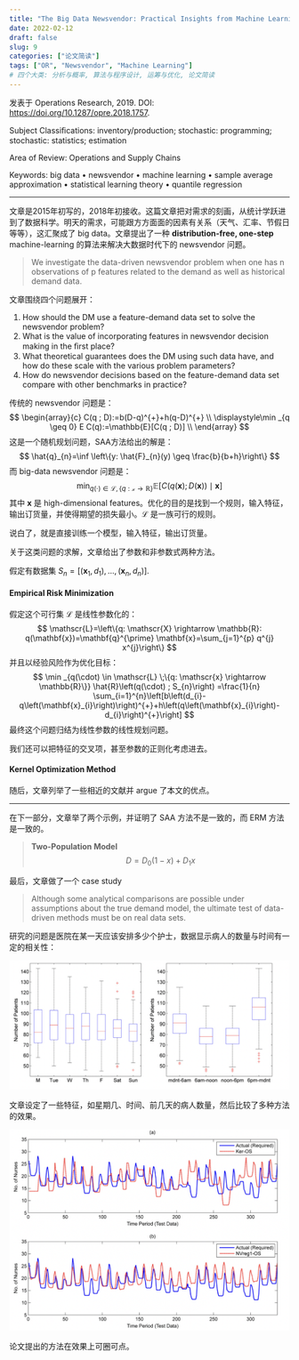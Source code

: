 ```yaml
---
title: "The Big Data Newsvendor: Practical Insights from Machine Learning"
date: 2022-02-12
draft: false
slug: 9
categories: ["论文简读"]
tags: ["OR", "Newsvendor", "Machine Learning"]
# 四个大类: 分析与概率, 算法与程序设计, 运筹与优化, 论文简读
---
```


发表于 Operations Research, 2019. DOI: https://doi.org/10.1287/opre.2018.1757.

Subject Classiﬁcations: inventory/production; stochastic: programming; stochastic: statistics; estimation 

Area of Review: Operations and Supply Chains

Keywords: big data • newsvendor • machine learning • sample average approximation • statistical learning theory • quantile regression

---

文章是2015年初写的，2018年初接收。这篇文章把对需求的刻画，从统计学跃进到了数据科学。明天的需求，可能跟方方面面的因素有关系（天气、汇率、节假日等等），这汇聚成了 big data。文章提出了一种 **distribution-free, one-step** machine-learning 的算法来解决大数据时代下的 newsvendor 问题。

> We investigate the data-driven newsvendor problem when one has n observations of p features related to the demand as well as historical demand data.

文章围绕四个问题展开：

1. How should the DM use a feature-demand data set to solve the newsvendor problem?
2. What is the value of incorporating features in newsvendor decision making in the ﬁrst place?
3. What theoretical guarantees does the DM using such data have, and how do these scale with the various problem parameters?
4. How do newsvendor decisions based on the feature-demand data set compare with other benchmarks in practice?



传统的 newsvendor 问题是：
$$
\begin{array}{c}
C(q ; D):=b(D-q)^{+}+h(q-D)^{+} \\
\displaystyle\min _{q \geq 0} E C(q):=\mathbb{E}[C(q ; D)] \\
\end{array}
$$
这是一个随机规划问题，SAA方法给出的解是：
$$
\hat{q}_{n}=\inf \left\{y: \hat{F}_{n}(y) \geq \frac{b}{b+h}\right\}
$$
而 big-data newsvendor 问题是：
$$
\min _{q(\cdot) \in \mathscr{L},\{q: \mathscr{x} \rightarrow \mathbb{R}\}} \mathbb{E}[C(q(\mathbf{x}) ; D(\mathbf{x})) \mid \mathbf{x}]
$$
其中 $\mathbf{x}$ 是 high-dimensional features。优化的目的是找到一个规则，输入特征，输出订货量，并使得期望的损失最小。$\mathscr{L}$ 是一族可行的规则。

说白了，就是直接训练一个模型，输入特征，输出订货量。



关于这类问题的求解，文章给出了参数和非参数式两种方法。

假定有数据集 $S_n = [(\mathbf{x}_1, d_1), \dots, (\mathbf{x}_n, d_n)]$.



#### Empirical Risk Minimization

假定这个可行集 $\mathscr{L}$  是线性参数化的：
$$
\mathscr{L}=\left\{q: \mathscr{X} \rightarrow \mathbb{R}: q(\mathbf{x})=\mathbf{q}^{\prime} \mathbf{x}=\sum_{j=1}^{p} q^{j} x^{j}\right\}
$$
并且以经验风险作为优化目标：
$$
\min _{q(\cdot) \in \mathscr{L} \;\{q: \mathscr{x} \rightarrow \mathbb{R}\}} \hat{R}\left(q(\cdot) ; S_{n}\right) =\frac{1}{n} \sum_{i=1}^{n}\left[b\left(d_{i}-q\left(\mathbf{x}_{i}\right)\right)^{+}+h\left(q\left(\mathbf{x}_{i}\right)-d_{i}\right)^{+}\right]
$$
最终这个问题归结为线性参数的线性规划问题。

我们还可以把特征的交叉项，甚至参数的正则化考虑进去。



#### Kernel Optimization Method





随后，文章列举了一些相近的文献并 argue 了本文的优点。



---

在下一部分，文章举了两个示例，并证明了 SAA 方法不是一致的，而 ERM 方法是一致的。

> **Two-Population Model**
> $$
> D=D_{0}(1-x)+D_{1} x
> $$







最后，文章做了一个 case study

> Although some analytical comparisons are possible under assumptions about the true demand model, the ultimate test of data-driven methods must be on real data sets.

研究的问题是医院在某一天应该安排多少个护士，数据显示病人的数量与时间有一定的相关性：

<img src="../figures/9/image-20220213230314335.png" alt="image-20220213230314335" style="zoom:50%;" />

文章设定了一些特征，如星期几、时间、前几天的病人数量，然后比较了多种方法的效果。

<img src="../figures/9/image-20220214000418419.png" alt="image-20220214000418419" style="zoom: 50%;" />



论文提出的方法在效果上可圈可点。




<!-- 
因为 newsvendor 问题是 zero lead-time 的，如果把它应用到 inventory control 上，如何设计好的特征将是一个重要的问题！

算法层面，每天都能新增一个训练样本，怎样设计计算效率高的算法。
 -->
